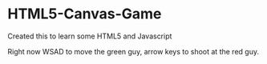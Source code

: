 # HTML5-Canvas-Game
Created this to learn some HTML5 and Javascript

Right now WSAD to move the green guy, arrow keys to shoot at the red guy.
